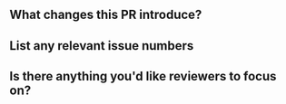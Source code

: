 <!--

Please first discuss the change you wish to make via issue before making a change. It might avoid a waste of your time.

Before submitting your contribution, please take a moment to review this document:
https://github.com/leon-ai/leon-cli/blob/master/CONTRIBUTING.md

-->

## What changes this PR introduce?

## List any relevant issue numbers

## Is there anything you'd like reviewers to focus on?
